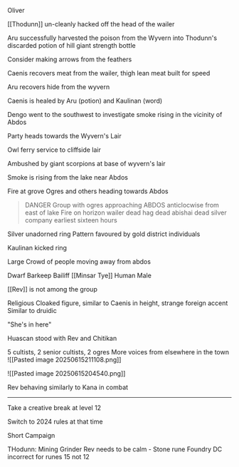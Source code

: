 Oliver

[[Thodunn]] un-cleanly hacked off the head of the wailer

Aru successfully harvested the poison from the Wyvern into Thodunn's discarded potion of hill giant strength bottle

Consider making arrows from the feathers

Caenis recovers meat from the wailer, thigh lean meat built for speed

Aru recovers hide from the wyvern

Caenis is healed by Aru (potion) and Kaulinan (word)

Dengo went to the southwest to investigate smoke rising in the vicinity of Abdos

Party heads towards the Wyvern's Lair

Owl ferry service to cliffside lair


Ambushed by giant scorpions at base of wyvern's lair

Smoke is rising from the lake near Abdos

Fire at grove
Ogres and others heading towards Abdos

> DANGER Group with ogres approaching ABDOS anticlocwise from east of lake Fire on horizon wailer dead hag dead abishai dead silver company earliest sixteen hours

Silver unadorned ring
	Pattern favoured by gold district individuals

Kaulinan kicked ring

Large Crowd of people moving away from abdos

Dwarf Barkeep
Bailiff [[Minsar Tye]]
Human Male

[[Rev]] is not among the group

Religious
Cloaked figure, similar to Caenis in height, strange foreign accent
	Similar to druidic

"She's in here"

Huascan stood with Rev and Chitikan

5 cultists, 2 senior cultists, 2 ogres 
More voices from elsewhere in the town
![[Pasted image 20250615211108.png]]

![[Pasted image 20250615204540.png]]

Rev behaving similarly to Kana in combat

<hr>

Take a creative break at level 12

Switch to 2024 rules at that time

Short Campaign


THodunn:
	Mining Grinder
	Rev needs to be calm - Stone rune
	Foundry DC incorrect for runes 15 not 12
	